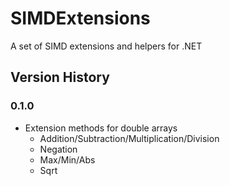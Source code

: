 # SIMDExtensions
A set of SIMD extensions and helpers for .NET

## Version History

### 0.1.0
- Extension methods for double arrays
  - Addition/Subtraction/Multiplication/Division
  - Negation
  - Max/Min/Abs
  - Sqrt
